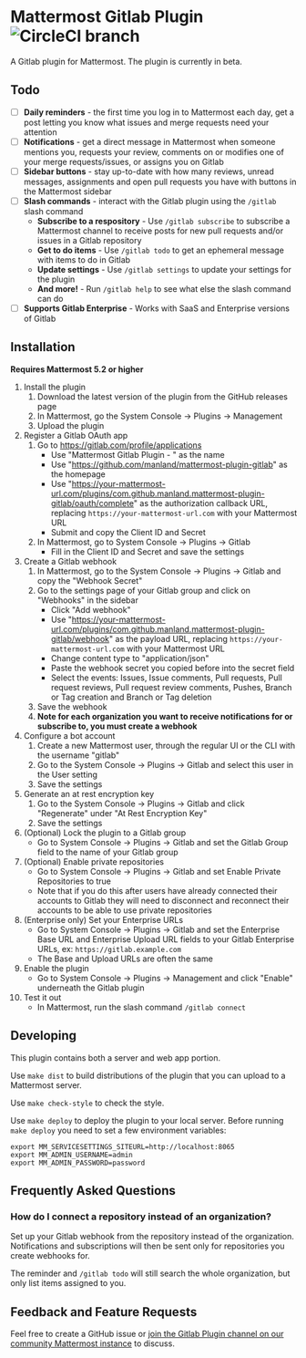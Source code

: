 # Mattermost Gitlab Plugin ![CircleCI branch](https://img.shields.io/circleci/project/github/manland/mattermost-plugin-gitlab/master.svg)

A Gitlab plugin for Mattermost. The plugin is currently in beta.

## Todo

* [ ] __Daily reminders__ - the first time you log in to Mattermost each day, get a post letting you know what issues and merge requests need your attention
* [ ] __Notifications__ - get a direct message in Mattermost when someone mentions you, requests your review, comments on or modifies one of your merge requests/issues, or assigns you on Gitlab
* [ ] __Sidebar buttons__ - stay up-to-date with how many reviews, unread messages, assignments and open pull requests you have with buttons in the Mattermost sidebar
* [ ] __Slash commands__ - interact with the Gitlab plugin using the `/gitlab` slash command
    * __Subscribe to a respository__ - Use `/gitlab subscribe` to subscribe a Mattermost channel to receive posts for new pull requests and/or issues in a Gitlab repository
    * __Get to do items__ - Use `/gitlab todo` to get an ephemeral message with items to do in Gitlab
    * __Update settings__ - Use `/gitlab settings` to update your settings for the plugin
    * __And more!__ - Run `/gitlab help` to see what else the slash command can do
* [ ] __Supports Gitlab Enterprise__ - Works with SaaS and Enterprise versions of Gitlab

## Installation

__Requires Mattermost 5.2 or higher__

1. Install the plugin
    1. Download the latest version of the plugin from the GitHub releases page
    2. In Mattermost, go the System Console -> Plugins -> Management
    3. Upload the plugin
2. Register a Gitlab OAuth app
    1. Go to https://gitlab.com/profile/applications
        * Use "Mattermost Gitlab Plugin - <your company name>" as the name
        * Use "https://github.com/manland/mattermost-plugin-gitlab" as the homepage
        * Use "https://your-mattermost-url.com/plugins/com.github.manland.mattermost-plugin-gitlab/oauth/complete" as the authorization callback URL, replacing `https://your-mattermost-url.com` with your Mattermost URL
        * Submit and copy the Client ID and Secret
    2. In Mattermost, go to System Console -> Plugins -> Gitlab
        * Fill in the Client ID and Secret and save the settings
3. Create a Gitlab webhook
    1. In Mattermost, go to the System Console -> Plugins -> Gitlab and copy the "Webhook Secret"
    2. Go to the settings page of your Gitlab group and click on "Webhooks" in the sidebar
        * Click "Add webhook"
        * Use "https://your-mattermost-url.com/plugins/com.github.manland.mattermost-plugin-gitlab/webhook" as the payload URL, replacing `https://your-mattermost-url.com` with your Mattermost URL
        * Change content type to "application/json"
        * Paste the webhook secret you copied before into the secret field
        * Select the events: Issues, Issue comments, Pull requests, Pull request reviews, Pull request review comments, Pushes, Branch or Tag creation and Branch or Tag deletion
    3. Save the webhook
    4. __Note for each organization you want to receive notifications for or subscribe to, you must create a webhook__
4. Configure a bot account
    1. Create a new Mattermost user, through the regular UI or the CLI with the username "gitlab"
    2. Go to the System Console -> Plugins -> Gitlab and select this user in the User setting
    3. Save the settings
4. Generate an at rest encryption key
    1. Go to the System Console -> Plugins -> Gitlab and click "Regenerate" under "At Rest Encryption Key"
    2. Save the settings
4. (Optional) Lock the plugin to a Gitlab group
    * Go to System Console -> Plugins -> Gitlab and set the Gitlab Group field to the name of your Gitlab group
4. (Optional) Enable private repositories
    * Go to System Console -> Plugins -> Gitlab and set Enable Private Repositories to true
    * Note that if you do this after users have already connected their accounts to Gitlab they will need to disconnect and reconnect their accounts to be able to use private repositories
4. (Enterprise only) Set your Enterprise URLs
    * Go to System Console -> Plugins -> Gitlab and set the Enterprise Base URL and Enterprise Upload URL fields to your Gitlab Enterprise URLs, ex: `https://gitlab.example.com`
    * The Base and Upload URLs are often the same
5. Enable the plugin
    * Go to System Console -> Plugins -> Management and click "Enable" underneath the Gitlab plugin
6. Test it out
    * In Mattermost, run the slash command `/gitlab connect`

## Developing 

This plugin contains both a server and web app portion.

Use `make dist` to build distributions of the plugin that you can upload to a Mattermost server.

Use `make check-style` to check the style.

Use `make deploy` to deploy the plugin to your local server. Before running `make deploy` you need to set a few environment variables:

```
export MM_SERVICESETTINGS_SITEURL=http://localhost:8065
export MM_ADMIN_USERNAME=admin
export MM_ADMIN_PASSWORD=password
```

## Frequently Asked Questions

### How do I connect a repository instead of an organization?

Set up your Gitlab webhook from the repository instead of the organization. Notifications and subscriptions will then be sent only for repositories you create webhooks for.

The reminder and `/gitlab todo` will still search the whole organization, but only list items assigned to you.

## Feedback and Feature Requests

Feel free to create a GitHub issue or [join the Gitlab Plugin channel on our community Mattermost instance](https://pre-release.mattermost.com/core/channels/gitlab-plugin) to discuss.
